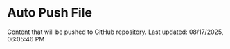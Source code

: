 # Auto Push File

Content that will be pushed to GitHub repository.
Last updated: 08/17/2025, 06:05:46 PM